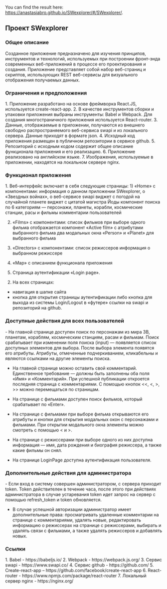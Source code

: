 You can find the result here: https://anastasiabro.github.io/SWexplorer/#/SWexplorer/.

<h2>Проект SWexplorer</h2>
<h3>Общее описание</h3>
<p>Созданное приложение предназначено для изучения принципов, инструментов и технологий, используемых при построении фронт-энда современных веб-приложений в процессе его проектирования и создания. Приложение представляет собой набор веб-страниц и скриптов, использующих REST веб-сервисы для визуального отображения получаемых данных.</p>

<h3>Ограничения и предположения</h3>
1. Приложение разработано на основе фреймворка React.JS, используется create-react-app.
2. В качестве инструментов сборки и упаковки приложения выбраны инструменты: Babel и Webpack. Для создания многостраничного приложения используется React-router.
3. Данные, отображаемые в приложении, получаются из внешнего свободно распространяемого веб-сервиса swapi и из локального сервера. Данные приходят в формате json.
4. Исходный код приложения размещен в публичном репозитории в сервисе github.
5. Репозиторий с исходным кодом содержит общее описание функционала приложения и его реализацию.
6. Приложение реализовано на английском языке.
7. Изображения, используемые в приложении, находятся на локальном сервере nginx.

<h3>Функционал приложения</h3>
1.   Веб-интерфейс включает в себя следующие страницы:
1) «Home» с компонентами:
информация о данном приложении SWexplorer, о «Звездных войнах», о веб-сервисе swapi
виджет с погодой на случайной планете
виджет с цитатой магистра Йоды
компонент поиска по 6 категориям — персонажи, планеты, корабли, космические станции, расы и фильмы
комментарии пользователей

2) «Films» с компонентами:
список фильмов
при выборе одного фильма отображается компонент «Active film» с атрибутами выбранного фильма
два модальных окна «Person» и «Planet» для выбранного фильма

3) «Directors» с компонентами:
список режиссеров
информация о выбранном режиссере

4) «Map» с описанием функционала приложения

5) Страница аутентификации «Login page».


2.   На всех страницах:
- навигация в шапке сайта
- кнопка для открытия страницы аутентификации либо кнопка для выхода из системы Login/Logout
в «футере» ссылки на swapi и репозиторий на github.

<h3>Доступные действия для всех пользователей</h3>
- На главной странице доступен поиск по персонажам из мира ЗВ, планетам, кораблям, космическим станциям, расам и фильмам. Поиск срабатывает при изменении поля поиска (input) — появляется список доступных элементов для выбора. После выбора элемента появятся его атрибуты. Атрибуты, отмеченные подчеркиванием, кликабельны и являются ссылками на другие элементы поиска.

- На главной странице можно оставить свой комментарий. Единственное требование — должны быть заполнены оба поля «Имя» и «Комментарий». При успешной публикации откроется последняя страница с комментариями. С помощью кнопок <<, <, >, >>  можно перемещаться по страницам.

- На странице с фильмами доступен поиск фильмов, который срабатывает по «Enter».

- На странице с фильмами при выборе фильма открываются его атрибуты и кнопки для открытия модальных окон с персонажами и фильмами. При открытии модального окна элементы можно смотреть с помощью < и >.

- На странице с режиссерами при выборе одного из них доступна информация — имя, дата рождения и биография режиссера, а также какие фильмы он снял.

- На странице LoginPage доступна аутентификация пользователя.

<h3>Дополнительные действия для администратора</h3>
- Если вход в систему совершен администратором, с сервера приходит token. Token действителен в течение часа, после этого при действиях администратора в случае устаревания token идет запрос на сервер с помощью refresh_token и token обновляется.

- В случае успешной авторизации администратор имеет дополнительные права: просматривать удаленные комментарии на странице с комментариями, удалять новые, редактировать информацию о режиссерах на странице с режиссерами, выбирать и удалять связи с фильмами, а также удалять режиссеров и добавлять новых.

<h3>Ссылки</h3>
1. Babel - https://babeljs.io/
2. Webpack - https://webpack.js.org/
3. Сервис swapi - https://www.swapi.co/
4. Сервис github - https://github.com/
5. Create-react-app – https://github.com/facebook/create-react-app
6. React-router - https://www.npmjs.com/package/react-router
7. Локальный сервер nginx - https://nginx.org/